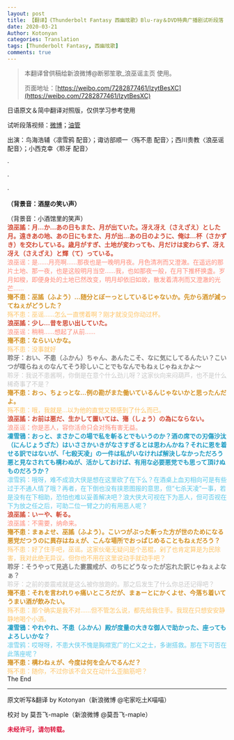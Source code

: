 ```yaml
---
layout: post
title: 【翻译】《Thunderbolt Fantasy 西幽玹歌》Blu-ray＆DVD特典广播剧试听段落
date: 2020-03-21
Author: Kotonyan
categories: Translation
tags: [Thunderbolt Fantasy, 西幽玹歌]
comments: true
---
```


>本翻译曾供稿给新浪微博@断邪笙歌_浪巫谣主页 使用。
>
>页面地址：[https://weibo.com/7282877461/IzytBesXC](https://weibo.com/7282877461/IzytBesXC)

日语原文＆简中翻译对照版，仅供学习参考使用
                                             
试听段落视频：[微博](https://weibo.com/7282877461/IzuGW7Hbc)；[油管](https://www.youtube.com/watch?v=Nk8PUnBIle4)

出演：鸟海浩辅〈凛雪鸦 配音〉；诹访部顺一〈殇不患 配音〉；西川贵教〈浪巫谣 配音〉；小西克幸〈聆牙 配音〉
     
·

·

·

<b>（背景音：酒屋の笑い声）</b>

（背景音：小酒馆里的笑声）
<br>
<font color="#d24a35"><b>浪巫謠：月…か…あの日もまた、月が出ていた。冴え冴え（さえざえ）とした月。遠きあの地、あの日にもまた、月が出…あの日のように、俺は…杯（さかずき）を交わしている。歳月がすぎ、土地が変わっても、月だけは変わらず、冴え冴え（さえざえ）と輝（て）っている。</b></font>
<br>
<font color="#ff8a78">浪巫谣：是……月亮啊……那夜也是一晚明月夜。月色清冽而又澄澈。在遥远的那片土地、那一夜，也是这般明月当空……我，也如那夜一般，在月下推杯换盏。岁月如梭，即便身处的土地已然改变，明月却依旧如故，散发着清冽而又澄澈的光芒……</font>
<br>
<font color="#d49225"><b>殤不患：巫謠（ふよう）…随分とぼーっとしているじゃないか。先から酒が減ってねぇがどうした？</b></font>
<br>
<font color="#fec467">殇不患：巫谣……怎么一直愣着啊？刚才就没见你动过杯。</font>
<br>
<font color="#d24a35"><b>浪巫謠：少し…昔を思い出していた。</b></font>
<br>
<font color="#ff8a78">浪巫谣：稍稍……想起了从前……</font>
<br>
<font color="#d49225"><b>殤不患：ならいいかな。</b></font>
<br>
<font color="#fec467">殇不患：没事就好</font>
<br>
<font color="#808080"><b>聆牙：おい、不患（ふかん）ちゃん、あんたこそ、なに気にしてるんたい？こいつが喋らねぇのなんてそう珍しいことでもなんでもねぇじゃねぇかよ〜</b></font>
<br>
<font color="#c9c9c9">聆牙：我说不患酱啊，你倒是在意个什么劲儿呀？这家伙向来闷葫芦，也不是什么稀奇事了不是？</font>
<br>
<font color="#d49225"><b>殤不患：おっ、ちょっとな…例の勘がまた働いているんじゃないかと思ったんだよ。</b></font>
<br>
<font color="#fec467">殇不患：哦，我就是…以为他的直觉又预感到了什么而已。</font>
<br>
<font color="#d24a35"><b>浪巫謠：お前は悪だ、生かして置いては、殤（しょう）の為にならない。</b></font>
<br>
<font color="#ff8a78">浪巫谣：你是恶人，容你活命只会对殇有害无益。</font>
<br>
<font color="#1f9dc4"><b>凜雪鴉：おっと、まさかこの場で私を斬るとでもいうのか？酒の席での刃傷沙汰（にんじょうざた）はいささかいきがなさすぎるとは思わんかね？それに恩を着せる訳ではないが、「七殺天凌」の一件は私がいなければ解決しなかっただろう悪と見なされても構わぬが、活かしておけば、有用な必要悪党でも思って頂けぬものだろうか？</b></font>
<br>
<font color="#5bc9ea">凛雪鸦：哦呀，难不成浪大侠是想在这里砍了在下么？在酒桌上血刃相向可是有些过于不通人情了哦？再者，在下倒也没有挟恩图报的意思，但“七杀天凌”一事，若是没有在下相助，恐怕也难以妥善解决吧？浪大侠大可视在下为恶人，但可否视在下为放之任之后，可助二位一臂之力的有用恶人呢？</font>
<br>
<font color="#d24a35"><b>浪巫謠：いーや、斬る。</b></font>
<br>
<font color="#ff8a78">浪巫謠：不需要，纳命来。</font>
<br>
<font color="#d49225"><b>殤不患：まぁよせ、巫謠（ふよう）。こいつがぶった斬った方が世のためになる悪党だつうのに異存はねぇが、こんな場所でおっぱじめることもねぇだろう？</b></font>
<br>
<font color="#fec467">殇不患：好了住手吧，巫谣。这家伙毫无疑问是个恶棍，剁了也肯定算是为民除害，我对此绝无异议。但你也不用在这里说动手就动手吧？</font>
<br>
<font color="#808080"><b>聆牙：そうやって見逃した婁震戒が、のちにどうなったが忘れた訳じゃねぇよなぁ？</b></font>
<br>
<font color="#c9c9c9">聆牙：之前的娄震戒就是这么被你放跑的。那之后发生了什么你总还记得吧？</font>
<br>
<font color="#d49225"><b>殤不患：それを言われりゃ痛いところだが、まぁーとにかくよせ、今落ち着いてうまい酒が飲みたい。</b></font>
<br>
<font color="#fec467">殇不患：那个确实是我不对……但不管怎么说，都先给我住手。我现在只想安安静静地喝个小酒。</font>
<br>
<font color="#1f9dc4"><b>凜雪鴉：やれやれ、不患（ふかん）殿が度量の大きな御人で助かった、座ってもよろしいかな？</b></font>
<br>
<font color="#5bc9ea">凛雪鸦：哎呀呀，不患大侠不愧是胸襟宽广的仁义之士，多谢搭救。那在下可否在此落座呢？</font>
<br>
<font color="#d49225"><b>殤不患：構わねぇが、今度は何を企んでるんだ？</b></font>
<br>
<font color="#fec467">殇不患：随你，不过你该不会又在动什么歪脑筋吧？</font>
<br>
The End

---

原文听写&翻译 by Kotonyan（新浪微博 @宅家吃土K喵喵）

校对 by 莫吾飞-maple（新浪微博 @莫吾飞-maple）

<font color="#dc143c"><b>未经许可，请勿转载。</b></font>
<br>

